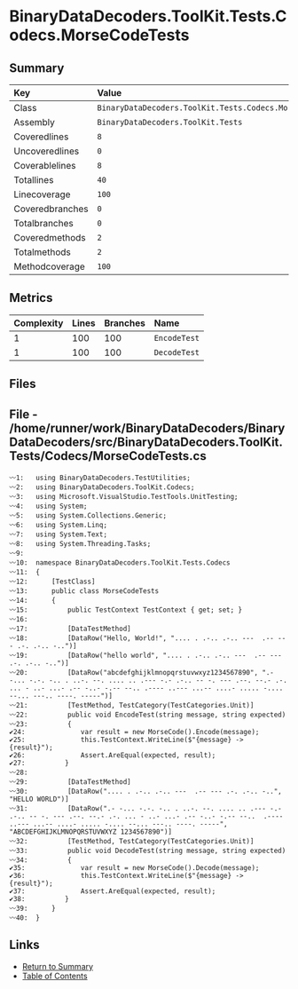 ﻿# BinaryDataDecoders.ToolKit.Tests.Codecs.MorseCodeTests

## Summary

| Key             | Value                                                    |
| :-------------- | :------------------------------------------------------- |
| Class           | `BinaryDataDecoders.ToolKit.Tests.Codecs.MorseCodeTests` |
| Assembly        | `BinaryDataDecoders.ToolKit.Tests`                       |
| Coveredlines    | `8`                                                      |
| Uncoveredlines  | `0`                                                      |
| Coverablelines  | `8`                                                      |
| Totallines      | `40`                                                     |
| Linecoverage    | `100`                                                    |
| Coveredbranches | `0`                                                      |
| Totalbranches   | `0`                                                      |
| Coveredmethods  | `2`                                                      |
| Totalmethods    | `2`                                                      |
| Methodcoverage  | `100`                                                    |

## Metrics

| Complexity | Lines | Branches | Name         |
| :--------- | :---- | :------- | :----------- |
| 1          | 100   | 100      | `EncodeTest` |
| 1          | 100   | 100      | `DecodeTest` |

## Files

## File - /home/runner/work/BinaryDataDecoders/BinaryDataDecoders/src/BinaryDataDecoders.ToolKit.Tests/Codecs/MorseCodeTests.cs

```CSharp
〰1:   using BinaryDataDecoders.TestUtilities;
〰2:   using BinaryDataDecoders.ToolKit.Codecs;
〰3:   using Microsoft.VisualStudio.TestTools.UnitTesting;
〰4:   using System;
〰5:   using System.Collections.Generic;
〰6:   using System.Linq;
〰7:   using System.Text;
〰8:   using System.Threading.Tasks;
〰9:   
〰10:  namespace BinaryDataDecoders.ToolKit.Tests.Codecs
〰11:  {
〰12:      [TestClass]
〰13:      public class MorseCodeTests
〰14:      {
〰15:          public TestContext TestContext { get; set; }
〰16:  
〰17:          [DataTestMethod]
〰18:          [DataRow("Hello, World!", ".... . .-.. .-.. ---  .-- --- .-. .-.. -..")]
〰19:          [DataRow("hello world", ".... . .-.. .-.. ---  .-- --- .-. .-.. -..")]
〰20:          [DataRow("abcdefghijklmnopqrstuvwxyz1234567890", ".- -... -.-. -.. . ..-. --. .... .. .--- -.- .-.. -- -. --- .--. --.- .-. ... - ..- ...- .-- -..- -.-- --.. .---- ..--- ...-- ....- ..... -.... --... ---.. ----. -----")]
〰21:          [TestMethod, TestCategory(TestCategories.Unit)]
〰22:          public void EncodeTest(string message, string expected)
〰23:          {
✔24:              var result = new MorseCode().Encode(message);
✔25:              this.TestContext.WriteLine($"{message} -> {result}");
✔26:              Assert.AreEqual(expected, result);
✔27:          }
〰28:  
〰29:          [DataTestMethod]
〰30:          [DataRow(".... . .-.. .-.. ---  .-- --- .-. .-.. -..", "HELLO WORLD")]
〰31:          [DataRow(".- -... -.-. -.. . ..-. --. .... .. .--- -.- .-.. -- -. --- .--. --.- .-. ... - ..- ...- .-- -..- -.-- --..  .---- ..--- ...-- ....- ..... -.... --... ---.. ----. -----", "ABCDEFGHIJKLMNOPQRSTUVWXYZ 1234567890")]
〰32:          [TestMethod, TestCategory(TestCategories.Unit)]
〰33:          public void DecodeTest(string message, string expected)
〰34:          {
✔35:              var result = new MorseCode().Decode(message);
✔36:              this.TestContext.WriteLine($"{message} -> {result}");
✔37:              Assert.AreEqual(expected, result);
✔38:          }
〰39:      }
〰40:  }
```

## Links

* [Return to Summary](Summary.md)
* [Table of Contents](../TOC.md)

